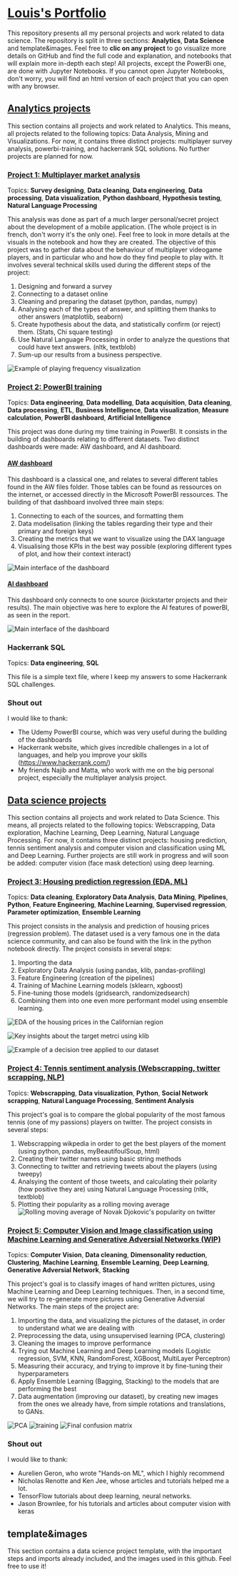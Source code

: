 # [Louis's Portfolio](https://github.com/grillon6u/Louis_Portfolio)

This repository presents all my personal projects and work related to data science. The repository is split in three sections: **Analytics**, **Data Science** and template&images. Feel free to **clic on any project** to go visualize more details on GitHub and find the full code and explanation, and notebooks that will explain more in-depth each step! All projects, except the PowerBi one, are done with Jupyter Notebooks. If you cannot open Jupyter Notebooks, don't worry, you will find an html version of each project that you can open with any browser.

## [Analytics projects](https://github.com/grillon6u/Louis_Portfolio/tree/main/Analytics-projects)

This section contains all projects and work related to Analytics. This means, all projects related to the following topics: Data Analysis, Mining and Visualizations. 
For now, it contains three distinct projects: multiplayer survey analysis, powerbi-training, and hackerrank SQL solutions. No further projects are planned for now.

### [Project 1: Multiplayer market analysis](https://github.com/grillon6u/Louis_Portfolio/tree/main/Analytics-projects/market_analysis_multiplayer_survey)

Topics: **Survey designing**, **Data cleaning**, **Data engineering**, **Data processing**, **Data visualization**, **Python dashboard**, **Hypothesis testing**, **Natural Language Processing**

This analysis was done as part of a much larger personal/secret project about the development of a mobile application. (The whole project is in french, don't worry it's the only one). Feel free to look in more details at the visuals in the notebook and how they are created.
The objective of this project was to gather data about the behaviour of multiplayer videogame players, and in particular who and how do they find people to play with. It involves several technical skills used during the different steps of the project:

1. Designing and forward a survey
2. Connecting to a dataset online
3. Cleaning and preparing the dataset (python, pandas, numpy)
4. Analysing each of the types of answer, and splitting them thanks to other answers (matplotlib, seaborn)
5. Create hypothesis about the data, and statistically confirm (or reject) them. (Stats, Chi square testing)
6. Use Natural Language Processing in order to analyze the questions that could have text answers. (nltk, textblob)
6. Sum-up our results from a business perspective.


![Example of playing frequency visualization](template%26images/images/market.jpg)

### [Project 2: PowerBI training](https://github.com/grillon6u/Louis_Portfolio/tree/main/Analytics-projects/PowerBI-training)

Topics: **Data engineering**, **Data modelling**, **Data acquisition**, **Data cleaning**, **Data processing**, **ETL**, **Business Intelligence**, **Data visualization**, **Measure calculation**, **PowerBI dashboard**, **Artificial Intelligence**

This project was done during my time training in PowerBI. It consists in the building of dashboards relating to different datasets. Two distinct dashboards were made: AW dashboard, and AI dashboard.

#### [AW dashboard](https://github.com/grillon6u/Louis_Portfolio/tree/main/Analytics-projects/PowerBI-training/AdventureWorks_Report)

This dashboard is a classical one, and relates to several different tables found in the AW files folder. Those tables can be found as ressources on the internet, or accessed directly in the Microsoft PowerBI ressources.
The building of that dashboard involved three main steps:

1. Connecting to each of the sources, and formatting them
2. Data modelisation (linking the tables regarding their type and their primary and foreign keys)
3. Creating the metrics that we want to visualize using the DAX language
4. Visualising those KPIs in the best way possible (exploring different types of plot, and how their context interact)

![Main interface of the dashboard](template%26images/images/AW.jpg)

#### [AI dashboard](https://github.com/grillon6u/Louis_Portfolio/tree/main/Analytics-projects/PowerBI-training/Power_BI_AI_Visuals)

This dashboard only connects to one source (kickstarter projects and their results). The main objective was here to explore the AI features of powerBI, as seen in the report.

![Main interface of the dashboard](template%26images/images/AI.jpg)

### Hackerrank SQL

Topics: **Data engineering**, **SQL**

This file is a simple text file, where I keep my answers to some Hackerrank SQL challenges.

### Shout out

I would like to thank:
- The Udemy PowerBI course, which was very useful during the building of the dashboards
- Hackerrank website, which gives incredible challenges in a lot of languages, and help you improve your skills (https://www.hackerrank.com/)
- My friends Najib and Matta, who work with me on the big personal project, especially the multiplayer analysis project.

## [Data science projects](https://github.com/grillon6u/Louis_Portfolio/tree/main/Data-science-projects)

This section contains all projects and work related to Data Science. This means, all projects related to the following topics: Webscrapping, Data exploration, Machine Learning, Deep Learning, Natural Language Processing.
For now, it contains three distinct projects: housing prediction, tennis sentiment analysis and computer vision and classification using ML and Deep Learning.
Further projects are still work in progress and will soon be added: computer vision (face mask detection) using deep learning.

### [Project 3: Housing prediction regression (EDA, ML)](https://github.com/grillon6u/Louis_Portfolio/tree/main/Data-science-projects/housing_prediction_regresssion)

Topics: **Data cleaning**, **Exploratory Data Analysis**, **Data Mining**, **Pipelines**, **Python**, **Feature Engineering**, **Machine Learning**, **Supervised regression**, **Parameter optimization**, **Ensemble Learning**

This project consists in the analysis and prediction of housing prices (regression problem). The dataset used is a very famous one in the data science community, and can also be found with the link in the python notebook directly.
The project consists in several steps:

1. Importing the data
2. Exploratory Data Analysis (using pandas, klib, pandas-profiling)
3. Feature Engineering (creation of the pipelines)
4. Training of Machine Learning models (sklearn, xgboost)
5. Fine-tuning those models (gridsearch, randomizedsearch)
6. Combining them into one even more performant model using ensemble learning.

![EDA of the housing prices in the Californian region](template%26images/images/house.jpg)

![Key insights about the target metrci using klib](template%26images/images/eda.jpg)

![Example of a decision tree applied to our dataset](template%26images/images/DT.jpg)

### [Project 4: Tennis sentiment analysis (Webscrapping, twitter scrapping, NLP)](https://github.com/grillon6u/Louis_Portfolio/tree/main/Data-science-projects/tennis_sentiment_analysis_using_NLP_and_webscrapping)

Topics: **Webscrapping**, **Data visualization**, **Python**, **Social Network scrapping**, **Natural Language Processing**, **Sentiment Analysis**

This project's goal is to compare the global popularity of the most famous tennis (one of my passions) players on twitter. The project consists in several steps:
1. Webscrapping wikpedia in order to get the best players of the moment (using python, pandas, myBeautifoulSoup, html)
2. Creating their twitter names using basic string methods
3. Connecting to twitter and retrieving tweets about the players (using tweepy)
4. Analsying the content of those tweets, and calculating their polarity (how positive they are) using Natural Language Processing (nltk, textblob)
5. Plotting their popularity as a rolling moving average
![Rolling moving average of Novak Djokovic's popularity on twitter](template%26images/images/djoko.jpg)

### [Project 5: Computer Vision and Image classification using Machine Learning and Generative Adversial Networks (WIP)](https://github.com/grillon6u/Data_Science_projects/tree/main/Data-science-projects/Image%20classification%2C%20Dimensonality%20reduction%20and%20Generative%20Artificial%20Networks)

Topics:  **Computer Vision**, **Data cleaning**, **Dimensonality reduction**, **Clustering**, **Machine Learning**, **Ensemble Learning**, **Deep Learning**, **Generative Adversial Network**, **Stacking**

This project's goal is to classify images of hand written pictures, using Machine Learning and Deep Learning techniques. Then, in a second time, we will try to re-generate more pictures using Generative Adversial Networks. The main steps of the project are:
1. Importing the data, and visualizing the pictures of the dataset, in order to understand what we are dealing with
2. Preprocessing the data, using unsupervised learning (PCA, clustering)
3. Cleaning the images to improve performance
4. Trying out Machine Learning and Deep Learning models (Logistic regression, SVM, KNN, RandomForest, XGBoost, MultiLayer Perceptron)
5. Measuring their accuracy, and trying to improve it by fine-tuning their hyperparameters
6. Apply Ensemble Learning (Bagging, Stacking) to the models that are performing the best
7. Data augmentation (improving our dataset), by creating new images from the ones we already have, from simple rotations and translations, to GANs.

![PCA](template%26images/images/scrrenPCA.PNG)
![training](template%26images/images/deepl.PNG)
![Final confusion matrix](template%26images/images/confusionMatrix.PNG)


### Shout out
I would like to thank:
- Aurelien Geron, who wrote "Hands-on ML", which I highly recommend
- Nicholas Renotte and Ken Jee, whose articles and tutorials helped me a lot.
- TensorFlow tutorials about deep learning, neural networks.
- Jason Brownlee, for his tutorials and articles about computer vision with keras

## template&images

This section contains a data science project template, with the important steps and imports already included, and the images used in this github. Feel free to use it!
